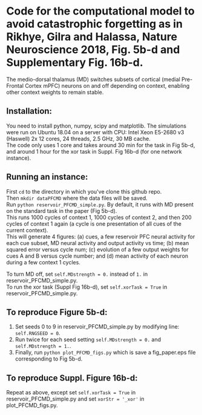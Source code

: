 # Code for the computational model to avoid catastrophic forgetting as in Rikhye, Gilra and Halassa, Nature Neuroscience 2018, Fig. 5b-d and Supplementary Fig. 16b-d.  
The medio-dorsal thalamus (MD) switches subsets of cortical (medial Pre-Frontal Cortex mPFC) neurons on and off depending on context, enabling other context weights to remain stable.  
  
## Installation:  
You need to install python, numpy, scipy and matplotlib. The simulations were run on Ubuntu 18.04 on a server with CPU: Intel Xeon E5-2680 v3 (Haswell) 2x 12 cores, 24 threads, 2.5 GHz, 30 MB cache.  
The code only uses 1 core and takes around 30 min for the task in Fig 5b-d, and around 1 hour for the xor task in Suppl. Fig 16b-d (for one network instance).   
  
## Running an instance:  
First `cd` to the directory in which you've clone this github repo.  
Then `mkdir dataPFCMD` where the data files will be saved.  
Run `python reservoir_PFCMD_simple.py`. By default, it runs with MD present on the standard task in the paper (Fig 5b-d).  
This runs 1000 cycles of context 1, 1000 cycles of context 2, and then 200 cycles of context 1 again (a cycle is one presentation of all cues of the current context).  
This will generate 4 figures: (a) cues, a few reservoir PFC neural activity for each cue subset, MD neural activity and output activity vs time; (b) mean squared error versus cycle num; (c) evolution of a few output weights for cues A and B versus cycle number; and (d) mean activity of each neuron during a few context 1 cycles.   
  
To turn MD off, set `self.MDstrength = 0.` instead of `1.` in reservoir_PFCMD_simple.py.  
To run the xor task (Suppl Fig 16b-d), set `self.xorTask = True` in reservoir_PFCMD_simple.py.  
  
## To reproduce Figure 5b-d:  
1. Set seeds 0 to 9 in reservoir_PFCMD_simple.py by modifying line: `self.RNGSEED = 0`.  
2. Run twice for each seed setting `self.MDstrength = 0.` and `self.MDstrength = 1.`.  
3. Finally, run `python plot_PFCMD_figs.py` which is save a fig_paper.eps file corresponding to Fig 5b-d.  
  
## To reproduce Suppl. Figure 16b-d:  
Repeat as above, except set `self.xorTask = True` in reservoir_PFCMD_simple.py and set `xorStr = '_xor'` in plot_PFCMD_figs.py.  
